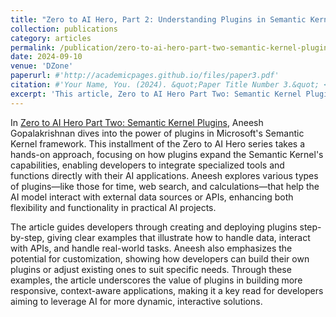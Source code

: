 ```yaml
---
title: "Zero to AI Hero, Part 2: Understanding Plugins in Semantic Kernel, A Deep Dive With Examples"
collection: publications
category: articles
permalink: /publication/zero-to-ai-hero-part-two-semantic-kernel-plugins
date: 2024-09-10
venue: 'DZone'
paperurl: #'http://academicpages.github.io/files/paper3.pdf'
citation: #'Your Name, You. (2024). &quot;Paper Title Number 3.&quot; <i>GitHub Journal of Bugs</i>. 1(3).'
excerpt: 'This article, Zero to AI Hero Part Two: Semantic Kernel Plugins, dives into how plugins expand Microsoft’s Semantic Kernel by enabling deeper integration of specialized tools and data sources. As part of the Zero to AI Hero series, this piece provides examples and practical steps for developing plugins that make AI applications more context-aware and responsive. Aneesh showcases plugins for time, search, and data calculations, emphasizing their value for building interactive AI systems that can handle dynamic, real-world scenarios. This article is an essential read for developers looking to unlock the full potential of Semantic Kernel in their AI projects.'
---
```


In [Zero to AI Hero Part Two: Semantic Kernel Plugins](https://dzone.com/articles/zero-to-ai-hero-part-two-semantic-kernel-plugins), Aneesh Gopalakrishnan dives into the power of plugins in Microsoft's Semantic Kernel framework. This installment of the Zero to AI Hero series takes a hands-on approach, focusing on how plugins expand the Semantic Kernel's capabilities, enabling developers to integrate specialized tools and functions directly with their AI applications. Aneesh explores various types of plugins—like those for time, web search, and calculations—that help the AI model interact with external data sources or APIs, enhancing both flexibility and functionality in practical AI projects.

The article guides developers through creating and deploying plugins step-by-step, giving clear examples that illustrate how to handle data, interact with APIs, and handle real-world tasks. Aneesh also emphasizes the potential for customization, showing how developers can build their own plugins or adjust existing ones to suit specific needs. Through these examples, the article underscores the value of plugins in building more responsive, context-aware applications, making it a key read for developers aiming to leverage AI for more dynamic, interactive solutions.
